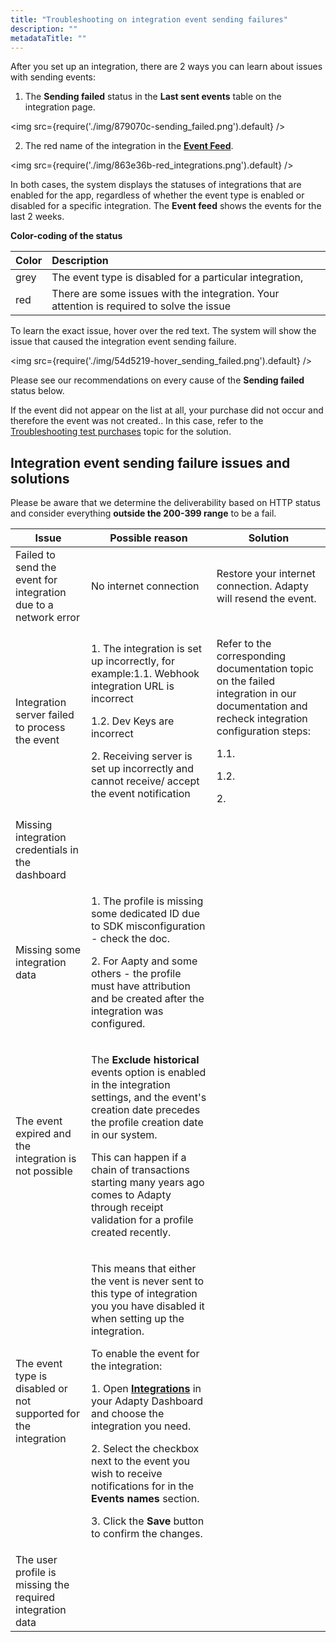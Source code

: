 ```yaml
---
title: "Troubleshooting on integration event sending failures"
description: ""
metadataTitle: ""
---
```


After you set up an integration, there are 2 ways you can learn about issues with sending events:

1. The **Sending failed** status in the **Last sent events** table on the integration page.

   
<img
  src={require('./img/879070c-sending_failed.png').default}
/>



2. The red name of the integration in the [**Event Feed**](https://app.adapty.io/event-feed).

   
<img
  src={require('./img/863e36b-red_integrations.png').default}
/>




In both cases, the system displays the statuses of integrations that are enabled for the app, regardless of whether the event type is enabled or disabled for a specific integration. The **Event feed** shows the events for the last 2 weeks.

**Color-coding of the status**

| Color | Description                                                                               |
| :---- | :---------------------------------------------------------------------------------------- |
| grey  | The event type is disabled for a particular integration,                                  |
| red   | There are some issues with the integration. Your attention is required to solve the issue |

To learn the exact issue, hover over the red text. The system will show the issue that caused the integration event sending failure. 


<img
  src={require('./img/54d5219-hover_sending_failed.png').default}
/>





Please see our recommendations on every cause of the **Sending failed** status below.

If the event did not appear on the list at all, your purchase did not occur and therefore the event was not created.. In this case, refer to the [Troubleshooting test purchases](troubleshooting-test-purchases)   topic for the solution.

## Integration event sending failure issues and solutions

Please be aware that we determine the deliverability based on HTTP status and consider everything **outside the 200-399 range** to be a fail. 

| Issue | Possible reason | Solution |
|-----|---------------|--------|
| Failed to send the event for integration due to a network error | No internet connection | Restore your internet connection. Adapty will resend the event. |
| Integration server failed to process the event | <p>1. The integration is set up incorrectly, for example:1.1. Webhook integration URL is incorrect</p><p>1.2. Dev Keys are incorrect</p><p>2. Receiving server is set up incorrectly and cannot receive/ accept the event notification</p> | <p>Refer to the corresponding documentation topic on the failed integration in our documentation and recheck integration configuration steps:</p><p>1.1.</p><p>1.2.</p><p>2.</p> |
| Missing integration credentials in the dashboard |  |  |
| Missing some integration data | <p>1. The profile is missing some dedicated ID due to SDK misconfiguration - check the doc.</p><p>2. For Aapty and some others - the profile must have attribution and be created after the integration was configured.</p> |  |
| The event expired and the integration is not possible | <p>The **Exclude historical** events option is enabled in the integration settings, and the event's creation date precedes the profile creation date in our system.</p><p></p><p>This can happen if a chain of transactions starting many years ago comes to Adapty through receipt validation for a profile created recently.</p> |  |
| The event type is disabled or not supported for the integration | <p>This means that either the vent is never sent to this type of integration you you have disabled it when setting up the integration.</p><p>To enable the event for the integration:</p><p></p><p>1. Open [**Integrations**](https://app.adapty.io/integrations/customwebhook)  in your Adapty Dashboard and choose the integration you need.</p><p>2. Select the checkbox next to the event you wish to receive notifications for in the **Events names** section.</p><p>3. Click the **Save** button to confirm the changes.</p> |  |
| The user profile is missing the required integration data |  |  |